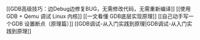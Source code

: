 
[[GDB高级技巧：边Debug边修复BUG，无需修改代码，无需重新编译]]
[[使用 GDB + Qemu 调试 Linux 内核]]
[[一文看懂 GDB底层实现原理]]
[[自己动手写一个GDB 设置断点（原理篇）]]
[[GDB调试-从入门实践到原理|GDB调试-从入门实践到原理]]
